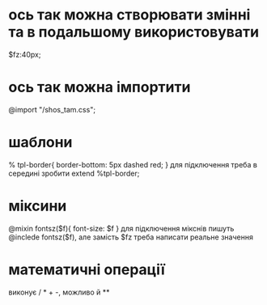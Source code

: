 # ось так можна створювати змінні та в подальшому використовувати
$fz:40px;

# ось так можна імпортити
@import "/shos_tam.css";

# шаблони
% tpl-border{
 border-bottom: 5px dashed red;
}
для підключення треба в середині зробити extend %tpl-border;

# міксини
@mixin fontsz($f){
  font-size: $f
}
для підключення мікснів пишуть @inclede fontsz($f), але замість $fz треба написати реальне значення

# математичні операції
виконує / * + -, можливо й **